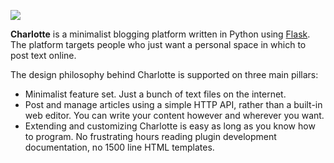 ![](https://i.imgur.com/1WzriyG.png)

**Charlotte** is a minimalist blogging platform written in Python using [Flask](http://flask.pocoo.org/). The platform targets people who just want a personal space in which to post text online.

The design philosophy behind Charlotte is supported on three main pillars:

- Minimalist feature set. Just a bunch of text files on the internet.
- Post and manage articles using a simple HTTP API, rather than a built-in web editor. You can write your content however and wherever you want.
- Extending and customizing Charlotte is easy as long as you know how to program. No frustrating hours reading plugin development documentation, no 1500 line HTML templates.